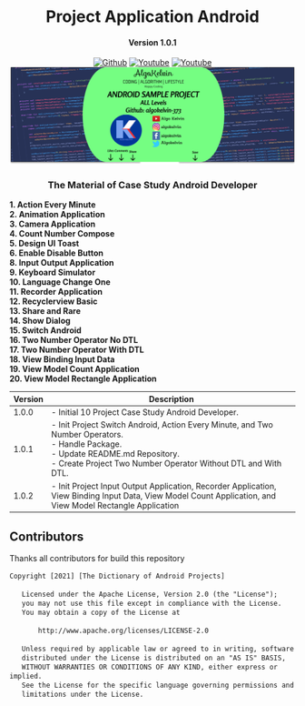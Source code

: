 <h1 align="center">Project Application Android</h1>
<h4 align="center">Version 1.0.1</h3>

<p align="center">
  <a href="https://github.com/algokelvin-373"><img alt="Github" src="https://img.shields.io/github/followers/algokelvin-373?label=follow&style=social"></a>
  <a href="https://www.youtube.com/c/AlgoKelvin373/"><img alt="Youtube" src="https://img.shields.io/youtube/channel/views/UCpSHZFRx64xWwXYbWbyXxfw?style=social"></a>
  <a href="https://www.youtube.com/c/AlgoKelvin373/"><img alt="Youtube" src="https://img.shields.io/youtube/channel/subscribers/UCpSHZFRx64xWwXYbWbyXxfw?style=social"></a>
  <br>
  <img src="https://github.com/algokelvin-373/ProjectAppAndroid/blob/master/Bg_Android.png"/>
</p>

<h3 align="center">The Material of Case Study Android Developer</h3>

<b>1.  Action Every Minute</b> <br>
<b>2.  Animation Application</b> <br>
<b>3.  Camera Application</b> <br>
<b>4.  Count Number Compose</b> <br>
<b>5.  Design UI Toast</b> <br>
<b>6.  Enable Disable Button</b> <br>
<b>8.  Input Output Application</b> <br>
<b>9.  Keyboard Simulator</b> <br>
<b>10. Language Change One</b> <br>
<b>11. Recorder Application</b> <br>
<b>12. Recyclerview Basic</b> <br>
<b>13. Share and Rare</b> <br>
<b>14. Show Dialog</b> <br>
<b>15. Switch Android</b> <br>
<b>16. Two Number Operator No DTL</b> <br>
<b>17. Two Number Operator With DTL</b> <br>
<b>18. View Binding Input Data</b> <br>
<b>19. View Model Count Application</b> <br>
<b>20. View Model Rectangle Application</b> <br>

<table>
    <thead>
        <tr>
            <th>Version</th>
            <th>Description</th>
        </tr>
    </thead>
    <tbody>
        <tr>
            <td>1.0.0</td>
            <td>
                - Initial 10 Project Case Study Android Developer.
            </td>
        </tr>
        <tr>
            <td>1.0.1</td>
            <td>
                - Init Project Switch Android, Action Every Minute, and Two Number Operators. <br>
                - Handle Package. <br>
                - Update README.md Repository. <br>
                - Create Project Two Number Operator Without DTL and With DTL. <br>
            </td>
        </tr>
        <tr>
            <td>1.0.2</td>
            <td>
                - Init Project Input Output Application, Recorder Application, View Binding Input Data, View Model Count Application, and View Model Rectangle Application
            </td>
        </tr>
    </tbody>
</table>

## Contributors
Thanks all contributors for build this repository

```
Copyright [2021] [The Dictionary of Android Projects]

   Licensed under the Apache License, Version 2.0 (the "License");
   you may not use this file except in compliance with the License.
   You may obtain a copy of the License at

       http://www.apache.org/licenses/LICENSE-2.0

   Unless required by applicable law or agreed to in writing, software
   distributed under the License is distributed on an "AS IS" BASIS,
   WITHOUT WARRANTIES OR CONDITIONS OF ANY KIND, either express or implied.
   See the License for the specific language governing permissions and
   limitations under the License.
   
```   
